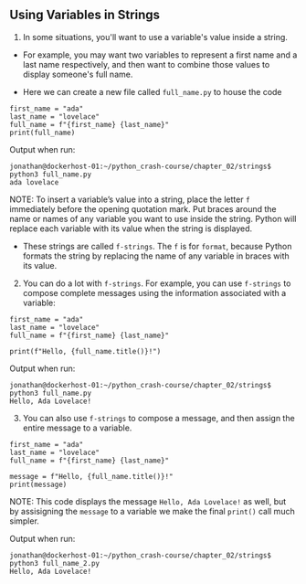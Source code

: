 ## Using Variables in Strings

1. In some situations, you'll want to use a variable's value inside a string. 

- For example, you may want two variables to represent a first name and a last name respectively, and then want to combine those values to display someone's full name.

- Here we can create a new file called `full_name.py` to house the code

```
first_name = "ada"
last_name = "lovelace"
full_name = f"{first_name} {last_name}"
print(full_name)
```

Output when run:

```
jonathan@dockerhost-01:~/python_crash-course/chapter_02/strings$ python3 full_name.py
ada lovelace
```

NOTE: To insert a variable’s value into a string, place the letter `f` immediately
before the opening quotation mark. Put braces around the name or names
of any variable you want to use inside the string. Python will replace each
variable with its value when the string is displayed.

- These strings are called `f-strings`. The `f` is for `format`, because Python
formats the string by replacing the name of any variable in braces with its
value.

2. You can do a lot with `f-strings`. For example, you can use `f-strings` to compose complete messages using the information associated with a variable:

```
first_name = "ada"
last_name = "lovelace"
full_name = f"{first_name} {last_name}"

print(f"Hello, {full_name.title()}!")
```

Output when run:

```
jonathan@dockerhost-01:~/python_crash-course/chapter_02/strings$ python3 full_name.py
Hello, Ada Lovelace!
```

3. You can also use `f-strings` to compose a message, and then assign the entire message to a variable.

```
first_name = "ada"
last_name = "lovelace"
full_name = f"{first_name} {last_name}"

message = f"Hello, {full_name.title()}!"
print(message)
```

NOTE: This code displays the message `Hello, Ada Lovelace!` as well, but by assisigning the `message` to a variable we make the final `print()` call much simpler. 

Output when run:

```
jonathan@dockerhost-01:~/python_crash-course/chapter_02/strings$ python3 full_name_2.py
Hello, Ada Lovelace!
```
